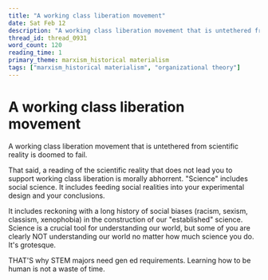 ```yaml
---
title: "A working class liberation movement"
date: Sat Feb 12
description: "A working class liberation movement that is untethered from scientific reality is doomed to fail."
thread_id: thread_0931
word_count: 120
reading_time: 1
primary_theme: marxism_historical materialism
tags: ["marxism_historical materialism", "organizational theory"]
---
```


# A working class liberation movement

A working class liberation movement that is untethered from scientific reality is doomed to fail.

That said, a reading of the scientific reality that does not lead you to support working class liberation is morally abhorrent. "Science" includes social science. It includes feeding social realities into your experimental design and your conclusions.

It includes reckoning with a long history of social biases (racism, sexism, classism, xenophobia) in the construction of our "established" science. Science is a crucial tool for understanding our world, but some of you are clearly NOT understanding our world no matter how much science you do. It's grotesque.

THAT'S why STEM majors need gen ed requirements. Learning how to be human is not a waste of time.